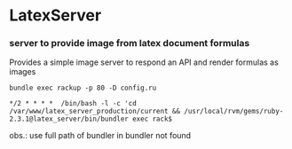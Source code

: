LatexServer
==============
### server to provide image from latex document formulas

 Provides a simple image server to respond an API and render formulas as images

```shell
bundle exec rackup -p 80 -D config.ru
```

```shell
*/2 * * * *  /bin/bash -l -c 'cd /var/www/latex_server_production/current && /usr/local/rvm/gems/ruby-2.3.1@latex_server/bin/bundler exec rack$
```

obs.: use full path of bundler in bundler not found
